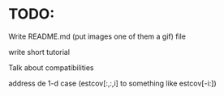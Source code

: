 # TODO:

Write README.md (put images one of them a gif) file


write short tutorial


Talk about compatibilities


address de 1-d case (estcov[:,:,i] to something like estcov[-i:]) 
